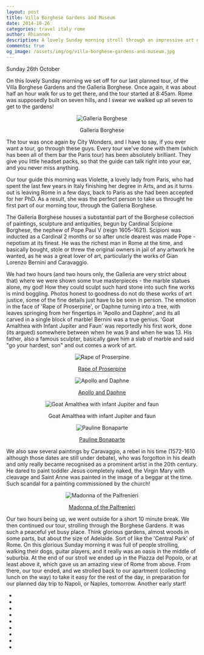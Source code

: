 ```yaml
---
layout: post
title: Villa Borghese Gardens and Museum
date: 2014-10-26
categories: travel italy rome
author: Rhiannon
description: A lovely Sunday morning stroll through an impressive art gallery and beautifully vast gardens
comments: true
og_image: /assets/img/og/villa-borghese-gardens-and-museum.jpg
---
```

Sunday 26th October

On this lovely Sunday morning we set off for our last planned tour, of the Villa Borghese Gardens and the Galleria Borghese. Once again, it was about half an hour walk for us to get there, and the tour started at 8:45am. Rome was supposedly built on seven hills, and I swear we walked up all seven to get to the gardens!

<div style="margin-bottom: 10px; text-align: center;">
    <img src="/assets/img/blog/galleria_borghese.jpg" alt="Galleria Borghese" />
    <p>Galleria Borghese</p>
</div>

The tour was once again by City Wonders, and I have to say, if you ever want a tour, go through these guys. Every tour we've done with them (which has been all of them bar the Paris tour) has been absolutely brilliant. They give you little headset packs, so that the guide can talk right into your ear, and you never miss anything.

Our tour guide this morning was Violette, a lovely lady from Paris, who had spent the last few years in Italy finishing her degree in Arts, and as it turns out is leaving Rome in a few days, back to Paris as she had been accepted for her PhD. As a result, she was the perfect person to take us throught he first part of our morning tour, through the Galleria Borghese.

The Galleria Borghese houses a substantial part of the Borghese collection of paintings, sculpture and antiquities, begun by Cardinal Scipione Borghese, the nephew of Pope Paul V (reign 1605–1621). Scipioni was inducted as a Cardinal 2 months or so after uncle dearest was made Pope - nepotism at its finest. He was the richest man in Rome at the time, and basically bought, stole or threw the original owners in jail of any artwork he wanted, as he was a great lover of art, particularly the works of Gian Lorenzo Bernini and Caravaggio.

We had two hours (and two hours only, the Galleria are very strict about that) where we were shown some true masterpieces - the marble statues alone, my god! How they could sculpt such hard stone into such fine works is mind boggling. Photos honest to goodness do not do these works of art justice, some of the fine details just have to be seen in person. The emotion in the face of 'Rape of Proserpine', or Daphne turning into a tree, with leaves springing from her fingertips in 'Apollo and Daphne', and its all carved in a single block of marble! Bernini was a true genius. 'Goat Amalthea with Infant Jupiter and Faun' was reportedly his first work, done (its argued) somewhere between when he was 9 and when he was 13. His father, also a famous sculpter, basically gave him a slab of marble and said "go your hardest, son" and out comes a work of art.

<div style="margin-bottom: 10px; text-align: center;">
    <img src="/assets/img/blog/rape_of_proserpine.jpg" alt="Rape of Proserpine" />
    <p><a href="http://www.galleriaborghese.it/borghese/en/eproserp.htm">Rape of Proserpine</a></p>
</div>

<div style="margin-bottom: 10px; text-align: center;">
    <img src="/assets/img/blog/apollo_and_daphne.jpg" alt="Apollo and Daphne" />
    <p><a href="http://www.galleriaborghese.it/borghese/en/edafne.htm">Apollo and Daphne</a></p>
</div>

<div style="margin-bottom: 10px; text-align: center;">
    <img src="/assets/img/blog/goat_amalthea_with_infant_jupiter_and_faun.jpg" alt="Goat Amalthea with infant Jupiter and faun" />
    <p>Goat Amalthea with infant Jupiter and faun</p>
</div>

<div style="margin-bottom: 10px; text-align: center;">
    <img src="/assets/img/blog/pauline_bonaparte.jpg" alt="Pauline Bonaparte" />
    <p><a href="http://www.galleriaborghese.it/borghese/en/epaolinab.htm">Pauline Bonaparte</a></p>
</div>

We also saw several paintings by Caravaggio, a rebel in his time (1572-1610 although those dates are still under debate), who was forgotton in his death and only really became recognised as a prominent artist in the 20th century. He dared to paint toddler Jesus completely naked, the Virgin Mary with cleavage and Saint Anne was painted in the image of a beggar at the time. Such scandal for a painting commissioned by the church!

<div style="margin-bottom: 10px; text-align: center;">
    <img src="/assets/img/blog/madonna_of_the_palfrenieri.jpg" alt="Madonna of the Palfrenieri" />
    <p><a href="http://www.galleriaborghese.it/borghese/en/epalafren.htm">Madonna of the Palfrenieri</a></p>
</div>

Our two hours being up, we went outside for a short 10 minute break. We then continued our tour, strolling through the Borghese Gardens. It was such a peaceful yet busy place. Think glorious gardens, almost woods in some parts, but about the size of Adelaide. Sort of like the 'Central Park' of Rome. On this glorious Sunday morning it was full of people strolling, walking their dogs, guitar players, and it really was an oasis in the middle of suburbia. At the end of our stroll we ended up in the Piazza del Popolo, or at least above it, which gave us an amazing view of Rome from above. From there, our tour ended, and we strolled back to our apartment (collecting lunch on the way) to take it easy for the rest of the day, in preparation for our planned day trip to Napoli, or Naples, tomorrow. Another early start!

<div class="flickerplate">
    <ul>
        <li data-background="/assets/img/flickerplate/villa-borghese-gardens-and-museum/aviary.jpg"></li>
        <li data-background="/assets/img/flickerplate/villa-borghese-gardens-and-museum/garden_tree.jpg"></li>
        <li data-background="/assets/img/flickerplate/villa-borghese-gardens-and-museum/garden_tree_path.jpg"></li>
        <li data-background="/assets/img/flickerplate/villa-borghese-gardens-and-museum/temple_replica.jpg"></li>
        <li data-background="/assets/img/flickerplate/villa-borghese-gardens-and-museum/garden_building.jpg"></li>
        <li data-background="/assets/img/flickerplate/villa-borghese-gardens-and-museum/garden_rock_formation.jpg"></li>
        <li data-background="/assets/img/flickerplate/villa-borghese-gardens-and-museum/garden_bed.jpg"></li>
        <li data-background="/assets/img/flickerplate/villa-borghese-gardens-and-museum/garden_tree_path_2.jpg"></li>
        <li data-background="/assets/img/flickerplate/villa-borghese-gardens-and-museum/st_peters_basilica.jpg"></li>
    </ul>
</div>
<br />
